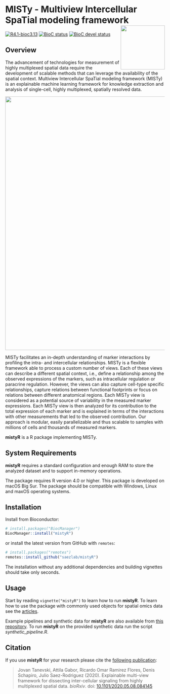 # MISTy - **M**ultiview **I**ntercellular **S**pa**T**ial modeling framework <img src="https://www.dropbox.com/s/0yawdbykdzyxb53/logo.png?raw=1" align="right" height = "139">

<!-- badges: start -->

[![R4.1-bioc3.13](https://github.com/saezlab/mistyR/actions/workflows/check-bioc.yml/badge.svg)](https://github.com/saezlab/mistyR/actions/workflows/check-bioc.yml)
[![BioC status](http://www.bioconductor.org/shields/build/release/bioc/mistyR.svg)](https://bioconductor.org/checkResults/release/bioc-LATEST/mistyR)
[![BioC devel status](http://www.bioconductor.org/shields/build/devel/bioc/mistyR.svg)](https://bioconductor.org/checkResults/devel/bioc-LATEST/mistyR)

<!-- badges: end -->

## Overview

The advancement of technologies for measurement of highly multiplexed spatial data require the development of scalable methods that can leverage the availability of the spatial context. Multiview Intercellular SpaTial modeling framework (MISTy) is an explainable machine learning framework for knowledge extraction and analysis of single-cell, highly multiplexed, spatially resolved data.

<img src="https://www.dropbox.com/s/4j2ccdol2n7rvd8/graphical_abstract.png?raw=1" align="center" width="800">

MISTy facilitates an in-depth understanding of marker interactions by profiling the intra- and intercellular relationships. MISTy is a flexible framework able to process a custom number of views. Each of these views can describe a different spatial context, i.e., define a relationship among the observed expressions of the markers, such as intracellular regulation or paracrine regulation. However, the views can also capture cell-type specific relationships, capture relations between functional footprints or focus on relations between different anatomical regions. Each MISTy view is considered as a potential source of variability in the measured marker expressions. Each MISTy view is then analyzed for its contribution to the total expression of each marker and is explained in terms of the interactions with other measurements that led to the observed contribution. Our approach is modular, easily parallelizable and thus scalable to samples with millions of cells and thousands of measured markers.

**mistyR** is a R package implementing MISTy.


## System Requirements

**mistyR** requires a standard configuration and enough RAM to store the analyzed dataset and to support in-memory operations.

The package requires R version 4.0 or higher. This package is developed on macOS Big Sur. The package should be compatible with Windows, Linux and maxOS operating systems.


## Installation

Install from Bioconductor:

```r
# install.packages("BiocManager")
BiocManager::install("mistyR")
```

or install the latest version from GitHub with `remotes`:

```r
# install.packages("remotes")
remotes::install_github("saezlab/mistyR")
```

The installation without any additional dependencies and building vignettes should take only seconds.

## Usage

Start by reading `vignette("mistyR")` to learn how to run **mistyR**. To learn how to use the package with commonly used objects for spatial omics data see the [articles](https://saezlab.github.io/mistyR/articles/).

Example pipelines and synthetic data for **mistyR** are also available from [this repository](https://github.com/saezlab/misty_pipelines). To run **mistyR** on the provided synthetic data run the script *synthetic_pipeline.R*.

## Citation
If you use **mistyR** for your research please cite the [following publication](https://doi.org/10.1101/2020.05.08.084145): 

> Jovan Tanevski, Attila Gabor, Ricardo Omar Ramirez Flores, Denis Schapiro, Julio Saez-Rodriguez (2020). Explainable multi-view framework for dissecting inter-cellular signaling from highly multiplexed spatial data. *bioRxiv*. doi: [10.1101/2020.05.08.084145](https://doi.org/10.1101/2020.05.08.084145)
